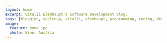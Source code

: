 ```yaml
---
layout: home
excerpt: Vitalii Elenhaupt's Software Development blog.
tags: [blogging, veelenga, vitalii, elenhaupt, programming, coding, development, post, posts]
image:
  feature: home.jpg
  photo: Wien, Austria
---
```

